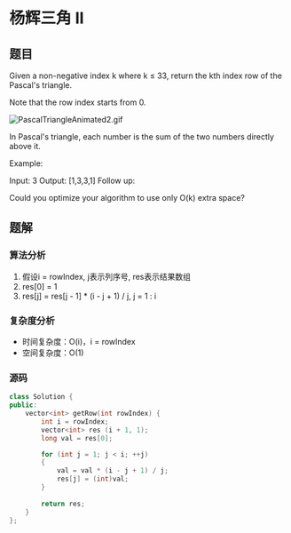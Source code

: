# 杨辉三角 II
## 题目
Given a non-negative index k where k ≤ 33, return the kth index row of the Pascal's triangle.

Note that the row index starts from 0.

![PascalTriangleAnimated2.gif](https://upload.wikimedia.org/wikipedia/commons/0/0d/PascalTriangleAnimated2.gif)

In Pascal's triangle, each number is the sum of the two numbers directly above it.

Example:

Input: 3
Output: [1,3,3,1]
Follow up:

Could you optimize your algorithm to use only O(k) extra space?

## 题解
### 算法分析
1. 假设i = rowIndex, j表示列序号, res表示结果数组
2. res[0] = 1
3. res[j] = res[j - 1] * (i - j + 1) / j, j = 1 : i
### 复杂度分析
+ 时间复杂度：O(i)，i = rowIndex
+ 空间复杂度：O(1)
### 源码
```C++ []
class Solution {
public:
    vector<int> getRow(int rowIndex) {
        int i = rowIndex;
        vector<int> res (i + 1, 1);
        long val = res[0];

        for (int j = 1; j < i; ++j)
        {
            val = val * (i - j + 1) / j;
            res[j] = (int)val;
        }
        
        return res;
    }
};